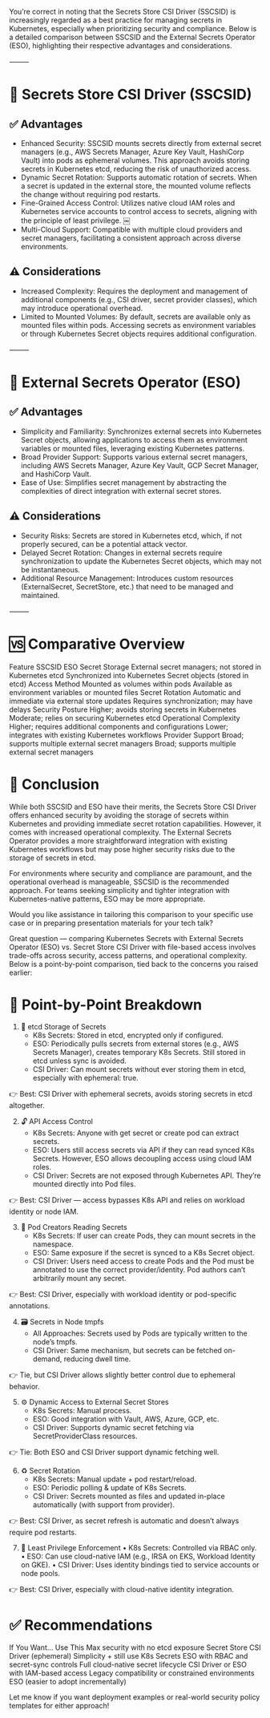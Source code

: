 You’re correct in noting that the Secrets Store CSI Driver (SSCSID) is increasingly regarded as a best practice for managing secrets in Kubernetes, especially when prioritizing security and compliance. Below is a detailed comparison between SSCSID and the External Secrets Operator (ESO), highlighting their respective advantages and considerations.

⸻

# 🔐 Secrets Store CSI Driver (SSCSID)

## ✅ Advantages
* Enhanced Security: SSCSID mounts secrets directly from external secret managers (e.g., AWS Secrets Manager, Azure Key Vault, HashiCorp Vault) into pods as ephemeral volumes. This approach avoids storing secrets in Kubernetes etcd, reducing the risk of unauthorized access.
* Dynamic Secret Rotation: Supports automatic rotation of secrets. When a secret is updated in the external store, the mounted volume reflects the change without requiring pod restarts.
* Fine-Grained Access Control: Utilizes native cloud IAM roles and Kubernetes service accounts to control access to secrets, aligning with the principle of least privilege.  ￼
* Multi-Cloud Support: Compatible with multiple cloud providers and secret managers, facilitating a consistent approach across diverse environments.

## ⚠️ Considerations
* Increased Complexity: Requires the deployment and management of additional components (e.g., CSI driver, secret provider classes), which may introduce operational overhead.
* Limited to Mounted Volumes: By default, secrets are available only as mounted files within pods. Accessing secrets as environment variables or through Kubernetes Secret objects requires additional configuration.

⸻

# 🔑 External Secrets Operator (ESO)

## ✅ Advantages
* Simplicity and Familiarity: Synchronizes external secrets into Kubernetes Secret objects, allowing applications to access them as environment variables or mounted files, leveraging existing Kubernetes patterns.
* Broad Provider Support: Supports various external secret managers, including AWS Secrets Manager, Azure Key Vault, GCP Secret Manager, and HashiCorp Vault.
* Ease of Use: Simplifies secret management by abstracting the complexities of direct integration with external secret stores.

## ⚠️ Considerations
* Security Risks: Secrets are stored in Kubernetes etcd, which, if not properly secured, can be a potential attack vector.
* Delayed Secret Rotation: Changes in external secrets require synchronization to update the Kubernetes Secret objects, which may not be instantaneous.
* Additional Resource Management: Introduces custom resources (ExternalSecret, SecretStore, etc.) that need to be managed and maintained.

⸻

# 🆚 Comparative Overview

Feature	SSCSID	ESO
Secret Storage	External secret managers; not stored in Kubernetes etcd	Synchronized into Kubernetes Secret objects (stored in etcd)
Access Method	Mounted as volumes within pods	Available as environment variables or mounted files
Secret Rotation	Automatic and immediate via external store updates	Requires synchronization; may have delays
Security Posture	Higher; avoids storing secrets in Kubernetes	Moderate; relies on securing Kubernetes etcd
Operational Complexity	Higher; requires additional components and configurations	Lower; integrates with existing Kubernetes workflows
Provider Support	Broad; supports multiple external secret managers	Broad; supports multiple external secret managers

# 🧠 Conclusion

While both SSCSID and ESO have their merits, the Secrets Store CSI Driver offers enhanced security by avoiding the storage of secrets within Kubernetes and providing immediate secret rotation capabilities. However, it comes with increased operational complexity. The External Secrets Operator provides a more straightforward integration with existing Kubernetes workflows but may pose higher security risks due to the storage of secrets in etcd.

For environments where security and compliance are paramount, and the operational overhead is manageable, SSCSID is the recommended approach. For teams seeking simplicity and tighter integration with Kubernetes-native patterns, ESO may be more appropriate.

Would you like assistance in tailoring this comparison to your specific use case or in preparing presentation materials for your tech talk?

Great question — comparing Kubernetes Secrets with External Secrets Operator (ESO) vs. Secret Store CSI Driver with file-based access involves trade-offs across security, access patterns, and operational complexity. Below is a point-by-point comparison, tied back to the concerns you raised earlier:


# 🧠 Point-by-Point Breakdown

1. 🔐 etcd Storage of Secrets
   * K8s Secrets: Stored in etcd, encrypted only if configured.
   * ESO: Periodically pulls secrets from external stores (e.g., AWS Secrets Manager), creates temporary K8s Secrets. Still stored in etcd unless sync is avoided.
    * CSI Driver: Can mount secrets without ever storing them in etcd, especially with ephemeral: true.

👉 Best: CSI Driver with ephemeral secrets, avoids storing secrets in etcd altogether.

2. 🔓 API Access Control
   * K8s Secrets: Anyone with get secret or create pod can extract secrets.
   * ESO: Users still access secrets via API if they can read synced K8s Secrets. However, ESO allows decoupling access using cloud IAM roles.
    * CSI Driver: Secrets are not exposed through Kubernetes API. They’re mounted directly into Pod files.

👉 Best: CSI Driver — access bypasses K8s API and relies on workload identity or node IAM.

3. 🧪 Pod Creators Reading Secrets
   * K8s Secrets: If user can create Pods, they can mount secrets in the namespace.
   * ESO: Same exposure if the secret is synced to a K8s Secret object.
    * CSI Driver: Users need access to create Pods and the Pod must be annotated to use the correct provider/identity. Pod authors can’t arbitrarily mount any secret.

👉 Best: CSI Driver, especially with workload identity or pod-specific annotations.

4. 🗃️ Secrets in Node tmpfs
   * All Approaches: Secrets used by Pods are typically written to the node’s tmpfs.
    * CSI Driver: Same mechanism, but secrets can be fetched on-demand, reducing dwell time.

👉 Tie, but CSI Driver allows slightly better control due to ephemeral behavior.

5. ⚙️ Dynamic Access to External Secret Stores
   * K8s Secrets: Manual process.
   * ESO: Good integration with Vault, AWS, Azure, GCP, etc.
    * CSI Driver: Supports dynamic secret fetching via SecretProviderClass resources.

👉 Tie: Both ESO and CSI Driver support dynamic fetching well.

6. ♻️ Secret Rotation
   * K8s Secrets: Manual update + pod restart/reload.
   * ESO: Periodic polling & update of K8s Secrets.
    * CSI Driver: Secrets mounted as files and updated in-place automatically (with support from provider).

👉 Best: CSI Driver, as secret refresh is automatic and doesn’t always require pod restarts.

7. 🔐 Least Privilege Enforcement
   •	K8s Secrets: Controlled via RBAC only.
   •	ESO: Can use cloud-native IAM (e.g., IRSA on EKS, Workload Identity on GKE).
   •	CSI Driver: Uses identity bindings tied to service accounts or node pools.

👉 Best: CSI Driver, especially with cloud-native identity integration.

# ✅ Recommendations

If You Want…	Use This
Max security with no etcd exposure	Secret Store CSI Driver (ephemeral)
Simplicity + still use K8s Secrets	ESO with RBAC and secret-sync controls
Full cloud-native secret lifecycle	CSI Driver or ESO with IAM-based access
Legacy compatibility or constrained environments	ESO (easier to adopt incrementally)


Let me know if you want deployment examples or real-world security policy templates for either approach!